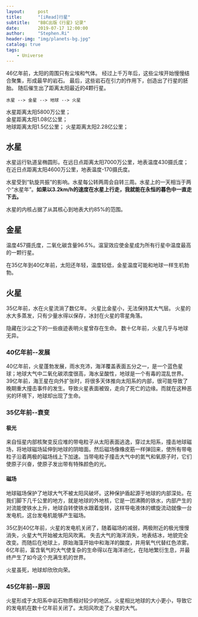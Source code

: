 ```yaml
---
layout:     post
title:      "[iRead]行星"
subtitle:   "BBC出版《行星》记录"
date:       2019-07-17 12:00:00
author:     "Stephen.Ri"
header-img: "img/planets-bg.jpg"
catalog: true
tags:
    - Universe
---
```


46亿年前，太阳的周围只有尘埃和气体。
经过上千万年后，这些尘埃开始慢慢结合聚集，形成最早的岩石。
最后，这些岩石在引力的作用下，创造出了行星的胚胎。
随后催生出了距离太阳最近的4颗行星。
```
水星 --> 金星 --> 地球 --> 火星
```
水星距离太阳5800万公里；  
金星距离太阳1.08亿公里；  
地球距离太阳1.5亿公里；
火星距离太阳2.28亿公里；  

## 水星

水星运行轨道呈椭圆形。在远日点距离太阳7000万公里，地表温度430摄氏度；在近日点距离太阳4600万公里，地表温度-170摄氏度。

水星受到“轨旋共振”的影响。水星每公转两周会自转三周。水星上的一天相当于两个“水星年”。**如果以3.2km/h的速度在水星上行走，我就能在永恒的暮色中一直走下去。**

水星的内核占据了从其核心到地表大约85%的范围。

## 金星

温度457摄氏度，二氧化碳含量96.5%。温室效应使金星成为所有行星中温度最高的一颗行星。

在35亿年到40亿年前，太阳还年轻，温度较低，金星温度可能和地球一样生机勃勃。

## 火星

35亿年前，水在火星流淌了数亿年。
火星比金星小，无法保持其大气层。
火星的水大多蒸发，只有少量水得以保存，冰封在火星的零星角落。

隐藏在沙尘之下的一些痕迹表明火星曾存在生命。
数十亿年前，火星几乎与地球无异。

### 40亿年前--发展
40亿年前，火星蓬勃发展，雨水充沛，海洋覆盖表面五分之一，是一个蓝色星球；地球大气中二氧化碳浓度很高，海水呈酸性，地球是一个有毒的混乱世界。
39亿年前，海王星在向外扩张时，将很多天体推向太阳系的内部，很可能导致了晚期重大撞击事件的发生。导致火星表面被毁，走向了死亡的边缘。而就在这种恶劣的环境下，地球却出现了生命。

### 35亿年前--衰变
#### 极光
来自恒星内部核聚变反应堆的带电粒子从太阳表面逃逸，穿过太阳系，撞击地球磁场，将地球磁场延伸到地球的阴暗面。然后磁场像橡皮筋一样弹回来，使所有带电粒子沿着两极的磁场线上下加速。当带电粒子撞击大气中的氮气和氧原子时，它们使原子兴奋，使原子发出带有特殊颜色的光。

#### 磁场
地球磁场保护了地球大气不被太阳风破坏。这种保护盾起源于地球的内部深处。在我们脚下几千公里的地方，就是地球的外地核，它是一团沸腾的铁水，内部产生的对流能使铁水上升，地球自转使铁水跟着旋转，这样导电液体的螺旋流动就像一台发电机，这台发电机能够产生磁场。

35亿到40亿年前，火星的发电机关闭了，随着磁场的减弱，两极附近的极光慢慢消失，火星大气开始被太阳风吹离。 失去大气的海洋消失，地表结冰，地貌完全改变。而随后在地球上，原始海藻开始中和海洋的酸度，并用氧气代替红色浓雾。6亿年前，富含氧气的大气使复杂的生命得以在海洋进化，在陆地繁衍生息，并最终产生了如今这个充满生机的世界。

火星虽死，地球却欣欣向荣。

### 45亿年前--原因
火星形成于太阳系中岩石物质相对较少的地区。火星相比地球的大小更小，导致它的发电机在数十亿年前关闭了。太阳风吹走了火星的大气。